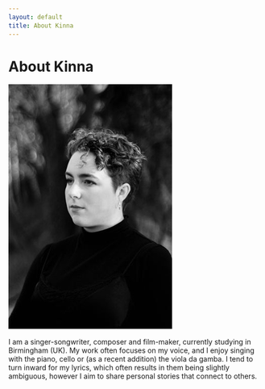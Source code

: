 ```yaml
---
layout: default
title: About Kinna
---
```


# About Kinna

![Kinna](/static/images/kinna_bw325.jpg)

I am a singer-songwriter, composer and film-maker, currently studying in Birmingham (UK). My work often focuses on my voice, and I enjoy singing with the piano, cello or (as a recent addition) the viola da gamba. I tend to turn inward for my lyrics, which often results in them being slightly ambiguous, however I aim to share personal stories that connect to others.
